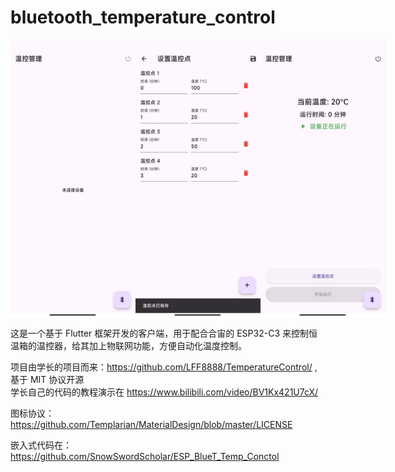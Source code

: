 # bluetooth_temperature_control


<div style="display: flex; justify-content: space-around;">
  <img src="images/image-1.jpg" alt="Image1" style="width:200px;height:auto;">
  <img src="images/image-2.jpg" alt="Image2" style="width:200px;height:auto;">
  <img src="images/image-3.jpg" alt="Image3" style="width:200px;height:auto;">
</div>

这是一个基于 Flutter 框架开发的客户端，用于配合合宙的 ESP32-C3 来控制恒温箱的温控器，给其加上物联网功能，方便自动化温度控制。

项目由学长的项目而来：https://github.com/LFF8888/TemperatureControl/ ,基于 MIT 协议开源  
学长自己的代码的教程演示在 https://www.bilibili.com/video/BV1Kx421U7cX/

图标协议：https://github.com/Templarian/MaterialDesign/blob/master/LICENSE


嵌入式代码在：
https://github.com/SnowSwordScholar/ESP_BlueT_Temp_Conctol